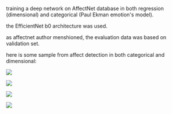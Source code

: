 training a deep network on AffectNet database in both regression (dimensional) and categorical (Paul Ekman emotion's model).

the EfficientNet b0 architecture was used.

as affectnet author menshioned, the evaluation data was based on validation set.

here is some sample from affect detection in both categorical and dimensional:

![](sample-1_emotion_au.gif)

![](sample-1_output_dim_au.gif)

![](sample-2_output_dim.gif)

![](sample-2_output_dim_au.gif)

